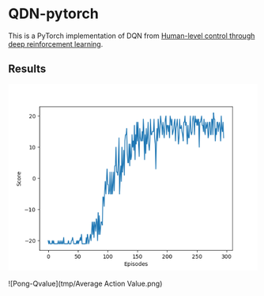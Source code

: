 # QDN-pytorch

This is a PyTorch implementation of DQN from [Human-level control through deep reinforcement learning](https://www.nature.com/nature/journal/v518/n7540/full/nature14236.html).

## Results

![Pong-score](tmp/Score.png)

![Pong-Qvalue](tmp/Average Action Value.png)

